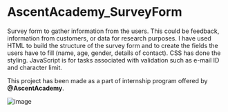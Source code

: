 # AscentAcademy_SurveyForm


Survey form to gather information from the users. This could be feedback, information from customers, or data for research purposes. I have used HTML to build the structure of the survey form and to create the fields the users have to fill (name, age, gender, details of contact). CSS has done the styling. JavaScript is for tasks associated with validation such as e-mail ID and character limit.

This project has been made as a part of internship program offered by <b>@AscentAcademy</b>.

![image](https://user-images.githubusercontent.com/125944906/225333707-cdd8061d-4f43-4037-b16c-a1584af9175c.png)

